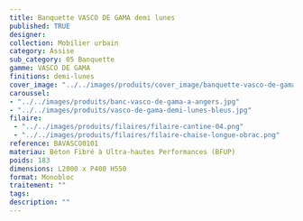 ```yaml
---
title: Banquette VASCO DE GAMA demi lunes 
published: TRUE
designer: 
collection: Mobilier urbain
category: Assise
sub_category: 05 Banquette
gamme: VASCO DE GAMA
finitions: demi-lunes
cover_image: "../../images/produits/cover_image/banquette-vasco-de-gama-demi-lunes.jpg"
caroussel: 
- "../../images/produits/banc-vasco-de-gama-a-angers.jpg"
- "../../images/produits/vasco-de-gama-demi-lunes-bleus.jpg"
filaire: 
 - "../../images/produits/filaires/filaire-cantine-04.png"
 - "../../images/produits/filaires/filaire-chaise-longue-obrac.png"
reference: BAVASCO0101
materiau: Béton Fibré à Ultra-hautes Performances (BFUP)
poids: 183
dimensions: L2000 x P400 H550
format: Monobloc
traitement: ""
tags: 
description: ""
---
```

